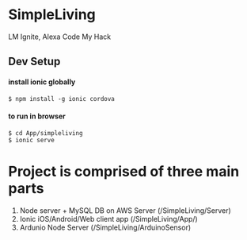 # SimpleLiving
LM Ignite, Alexa Code My Hack

## Dev Setup
#### install ionic globally
`$ npm install -g ionic cordova`

#### to run in browser
```
$ cd App/simpleliving
$ ionic serve
```

# Project is comprised of three main parts
1) Node server + MySQL DB on AWS Server (/SimpleLiving/Server)
2) Ionic iOS/Android/Web client app (/SimpleLiving/App/)
3) Ardunio Node Server (/SimpleLiving/ArduinoSensor)


